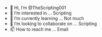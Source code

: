 - 👋 Hi, I’m @TheScripting001
- 👀 I’m interested in ... Scripting
- 🌱 I’m currently learning ... Not much
- 💞️ I’m looking to collaborate on ... Scripting
- 📫 How to reach me ... Email

<!---
TheScripting001/TheScripting001 is a ✨ special ✨ repository because its `README.md` (this file) appears on your GitHub profile.
You can click the Preview link to take a look at your changes.
--->
